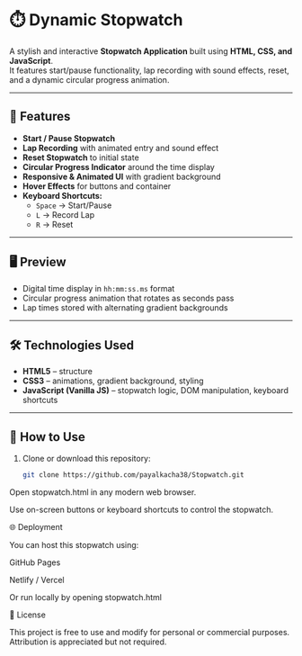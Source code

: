 # ⏱️ Dynamic Stopwatch

A stylish and interactive **Stopwatch Application** built using **HTML, CSS, and JavaScript**.  
It features start/pause functionality, lap recording with sound effects, reset, and a dynamic circular progress animation.

---

## 🚀 Features

- **Start / Pause Stopwatch**  
- **Lap Recording** with animated entry and sound effect  
- **Reset Stopwatch** to initial state  
- **Circular Progress Indicator** around the time display  
- **Responsive & Animated UI** with gradient background  
- **Hover Effects** for buttons and container  
- **Keyboard Shortcuts:**  
  - `Space` → Start/Pause  
  - `L` → Record Lap  
  - `R` → Reset  

---

## 🖥️ Preview

- Digital time display in `hh:mm:ss.ms` format  
- Circular progress animation that rotates as seconds pass  
- Lap times stored with alternating gradient backgrounds  

---

## 🛠️ Technologies Used

- **HTML5** – structure  
- **CSS3** – animations, gradient background, styling  
- **JavaScript (Vanilla JS)** – stopwatch logic, DOM manipulation, keyboard shortcuts  

---

## 📖 How to Use

1. Clone or download this repository:  
   ```bash
   git clone https://github.com/payalkacha38/Stopwatch.git

Open stopwatch.html in any modern web browser.

Use on-screen buttons or keyboard shortcuts to control the stopwatch.

🌐 Deployment

You can host this stopwatch using:

GitHub Pages

Netlify / Vercel

Or run locally by opening stopwatch.html

📜 License

This project is free to use and modify for personal or commercial purposes.
Attribution is appreciated but not required.
